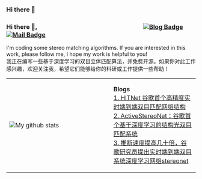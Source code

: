### Hi there 👋

<!--
**meteorshowers/meteorshowers** is a ✨ _special_ ✨ repository because its `README.md` (this file) appears on your GitHub profile.

Here are some ideas to get you started:

- 🔭 I’m currently working on ...
- 🌱 I’m currently learning ...
- 👯 I’m looking to collaborate on ...
- 🤔 I’m looking for help with ...
- 💬 Ask me about ...
- 📫 How to reach me: ...
- 😄 Pronouns: ...
- ⚡ Fun fact: ...
-->

### Hi there 👋,　&emsp;&emsp;&emsp;&emsp;&emsp;&emsp;&emsp;&emsp;&emsp;&emsp;&emsp;&emsp;&emsp;&emsp;&emsp;&emsp;  [![Blog Badge](https://img.shields.io/badge/zhihu-63k%20pageview-brightgreen)](https://www.zhihu.com/people/li-xuan-yi-68) [![Mail Badge](https://img.shields.io/badge/-xuanyili.edu@gmail.com-c14438?style=flat-square&logo=Gmail&logoColor=white&link=mailto:xuanyili.edu@gmail.com)](mailto:xuanyili.edu@gmail.com)
I'm coding some stereo matching algorithms. If you are interested in this work, please follow me, I hope my work is helpful to you!
<br>我正在编写一些基于深度学习的双目立体匹配算法，并免费开源。如果你对此工作感兴趣，欢迎关注我，希望它们能够给你的科研或工作提供一些帮助！


<table><tr><td valign="center" width="55%">
  
<!--
- ![Ethan Li's Github Stats](https://github-readme-stats.vercel.app/api?username=meteorshowers&show_icons=true&title_color=fff&icon_color=79ff97&text_color=9f9f9f&bg_color=151515)
-->
![My github stats](https://github-readme-stats.vercel.app/api?username=meteorshowers&show_icons=true&hide_border=true&hide=contribs,prs&count_private=true&theme=gruvbox  )
</td><td valign="top" width="45%">


<!-- tils starts -->
<b>Blogs</b>
<br>[1. HITNet 谷歌首个高精度实时端到端双目匹配网络结构](https://zhuanlan.zhihu.com/p/164989156) 
<br>[2. ActiveStereoNet：谷歌首个基于深度学习的结构光双目匹配系统](https://zhuanlan.zhihu.com/p/237648085) 
<br>[3. 推断速度提高几十倍，谷歌研究员提出实时端到端双目系统深度学习网络stereonet](https://zhuanlan.zhihu.com/p/58165275) 
<!-- blog ends -->
</td></tr></table>

